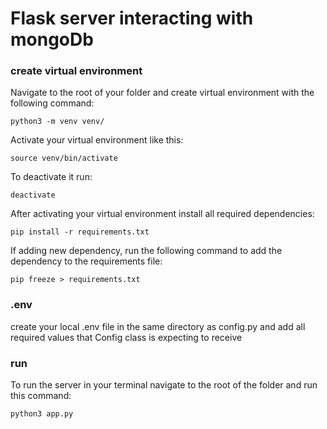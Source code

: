 Flask server interacting with mongoDb
==

### create virtual environment

Navigate to the root of your folder and create virtual environment with the following command:

``python3 -m venv venv/``

Activate your virtual environment like this:

``source venv/bin/activate``

To deactivate it run:

``deactivate``

After activating your virtual environment install all required dependencies:

``pip install -r requirements.txt``

If adding new dependency, run the following command to add the dependency to the requirements file:

``pip freeze > requirements.txt``

### .env

create your local .env file in the same directory as config.py and add all required values that Config class is expecting to receive


### run

To run the server in your terminal navigate to the root of the folder and run this command:

``python3 app.py``